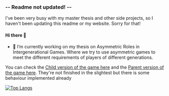 ### -- Readme not updated! --
I've been very busy with my master thesis and other side projects, so I haven't been updating this readme or my website. Sorry for that!

#### Hi there 👋

- 🔭 I’m currently working on my thesis on Asymmetric Roles in Intergenerational Games. Where we try to use asymmetric games to meet the different requirements of players of different generations.

You can check the [Child version of the game here](https://github.com/pgpais/Ye-Olde-Shop-Adventurer) and the [Parent version of the game here](https://github.com/pgpais/Ye-Olde-Shop--Parent-). They're not finished in the slightest but there is some behaviour implemented already

[![Top Langs](https://github-readme-stats.vercel.app/api/top-langs/?username=pgpais&layout=compact&theme=dark)](https://github.com/anuraghazra/github-readme-stats)


